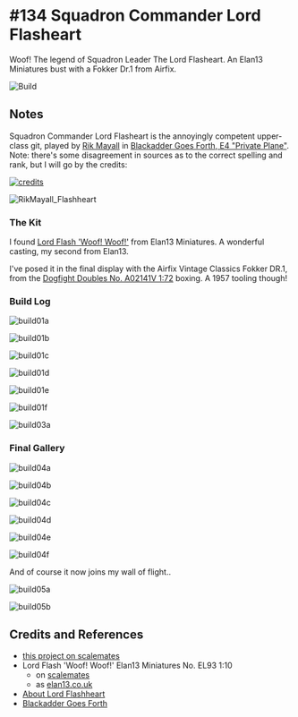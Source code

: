 # #134 Squadron Commander Lord Flasheart

Woof! The legend of Squadron Leader The Lord Flasheart. An Elan13 Miniatures bust with a Fokker Dr.1 from Airfix.

![Build](./assets/LordFlasheart_build.jpg?raw=true)

## Notes

Squadron Commander Lord Flasheart is the annoyingly competent upper-class git,
played by [Rik Mayall](https://en.wikipedia.org/wiki/Rik_Mayall) in
[Blackadder Goes Forth, E4 "Private Plane"](https://www.imdb.com/title/tt0096548/).
Note: there's some disagreement in sources as to the correct spelling and rank, but I will go by the credits:

[![credits](./assets/credits.jpg)](https://www.imdb.com/title/tt0096548/)

![RikMayall_Flashheart](./assets/RikMayall_Flashheart.jpg)

### The Kit

I found [Lord Flash 'Woof! Woof!'](https://www.scalemates.com/kits/elan13-miniatures-el93-lord-flash--1450322)
from Elan13 Miniatures. A wonderful casting, my second from Elan13.

I've posed it in the final display with the Airfix Vintage Classics Fokker DR.1,
from the [Dogfight Doubles No. A02141V 1:72](https://www.scalemates.com/kits/airfix-a02141v-fokker-dr1-and-bristol-f2b--1460227)
boxing. A 1957 tooling though!

### Build Log

![build01a](./assets/build01a.jpg?raw=true)

![build01b](./assets/build01b.jpg?raw=true)

![build01c](./assets/build01c.jpg?raw=true)

![build01d](./assets/build01d.jpg?raw=true)

![build01e](./assets/build01e.jpg?raw=true)

![build01f](./assets/build01f.jpg?raw=true)

![build03a](./assets/build03a.jpg?raw=true)

### Final Gallery

![build04a](./assets/build04a.jpg?raw=true)

![build04b](./assets/build04b.jpg?raw=true)

![build04c](./assets/build04c.jpg?raw=true)

![build04d](./assets/build04d.jpg?raw=true)

![build04e](./assets/build04e.jpg?raw=true)

![build04f](./assets/build04f.jpg?raw=true)

And of course it now joins my wall of flight..

![build05a](./assets/build05a.jpg?raw=true)

![build05b](./assets/build05b.jpg?raw=true)

## Credits and References

* [this project on scalemates](https://www.scalemates.com/profiles/mate.php?id=74137&p=projects&project=145713)
* Lord Flash 'Woof! Woof!' Elan13 Miniatures No. EL93 1:10
    * on [scalemates](https://www.scalemates.com/kits/elan13-miniatures-el93-lord-flash--1450322)
    * as [elan13.co.uk](https://elan13.co.uk/epages/8ddd0c5f-33bc-47f3-92b7-7e1177bf5cd9.sf/en_GB/?ObjectPath=/Shops/8ddd0c5f-33bc-47f3-92b7-7e1177bf5cd9/Products/EL93)
* [About Lord Flashheart](https://blackadder.fandom.com/wiki/Wing_Commander_The_Lord_Flashheart)
* [Blackadder Goes Forth](https://www.imdb.com/title/tt0096548/)
